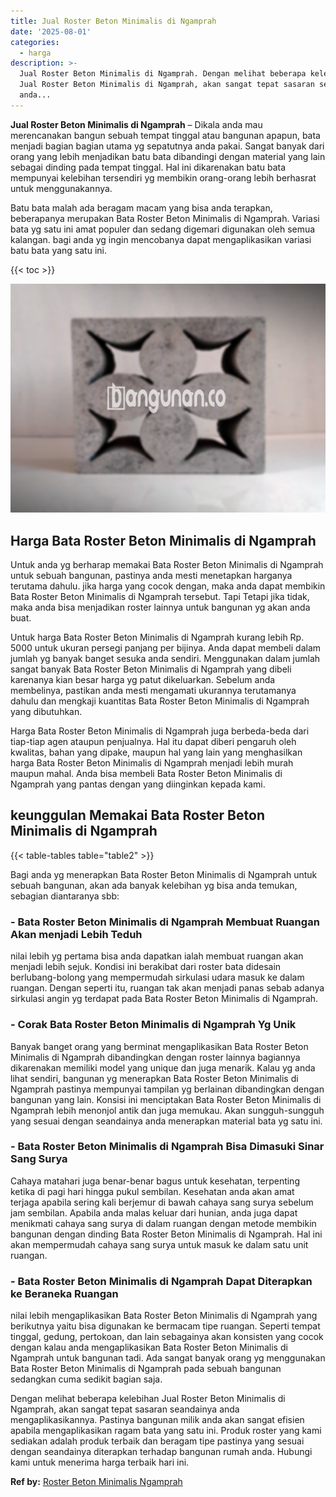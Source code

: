 ```yaml
---
title: Jual Roster Beton Minimalis di Ngamprah
date: '2025-08-01'
categories:
  - harga
description: >-
  Jual Roster Beton Minimalis di Ngamprah. Dengan melihat beberapa kelebihan
  Jual Roster Beton Minimalis di Ngamprah, akan sangat tepat sasaran seandainya
  anda...
---
```


**Jual Roster Beton Minimalis di Ngamprah** – Dikala anda mau merencanakan bangun sebuah tempat tinggal atau bangunan apapun, bata menjadi bagian bagian utama yg sepatutnya anda pakai. Sangat banyak dari orang yang lebih menjadikan batu bata dibandingi dengan material yang lain sebagai dinding pada tempat tinggal. Hal ini dikarenakan batu bata mempunyai kelebihan tersendiri yg membikin orang-orang lebih berhasrat untuk menggunakannya.

Batu bata malah ada beragam macam yang bisa anda terapkan, beberapanya merupakan Bata Roster Beton Minimalis di Ngamprah. Variasi bata yg satu ini amat populer dan sedang digemari digunakan oleh semua kalangan. bagi anda yg ingin mencobanya dapat mengaplikasikan variasi batu bata yang satu ini.

{{< toc >}}

![Jual Roster Beton Minimalis di Ngamprah](/images/bata-roster-minimalis-22.png)

## Harga Bata Roster Beton Minimalis di Ngamprah

Untuk anda yg berharap memakai Bata Roster Beton Minimalis di Ngamprah untuk sebuah bangunan, pastinya anda mesti menetapkan harganya terutama dahulu. jika harga yang cocok dengan, maka anda dapat membikin Bata Roster Beton Minimalis di Ngamprah tersebut. Tapi Tetapi jika tidak, maka anda bisa menjadikan roster lainnya untuk bangunan yg akan anda buat.

Untuk harga Bata Roster Beton Minimalis di Ngamprah kurang lebih Rp. 5000 untuk ukuran persegi panjang per bijinya. Anda dapat membeli dalam jumlah yg banyak banget sesuka anda sendiri. Menggunakan dalam jumlah sangat banyak Bata Roster Beton Minimalis di Ngamprah yang dibeli karenanya kian besar harga yg patut dikeluarkan. Sebelum anda membelinya, pastikan anda mesti mengamati ukurannya terutamanya dahulu dan mengkaji kuantitas Bata Roster Beton Minimalis di Ngamprah yang dibutuhkan.

Harga Bata Roster Beton Minimalis di Ngamprah juga berbeda-beda dari tiap-tiap agen ataupun penjualnya. Hal itu dapat diberi pengaruh oleh kwalitas, bahan yang dipake, maupun hal yang lain yang menghasilkan harga Bata Roster Beton Minimalis di Ngamprah menjadi lebih murah maupun mahal. Anda bisa membeli Bata Roster Beton Minimalis di Ngamprah yang pantas dengan yang diinginkan kepada kami.

## keunggulan Memakai Bata Roster Beton Minimalis di Ngamprah

{{< table-tables table="table2" >}}

Bagi anda yg menerapkan Bata Roster Beton Minimalis di Ngamprah untuk sebuah bangunan, akan ada banyak kelebihan yg bisa anda temukan, sebagian diantaranya sbb:

### \- Bata Roster Beton Minimalis di Ngamprah Membuat Ruangan Akan menjadi Lebih Teduh

nilai lebih yg pertama bisa anda dapatkan ialah membuat ruangan akan menjadi lebih sejuk. Kondisi ini berakibat dari roster bata didesain berlubang-bolong yang mempermudah sirkulasi udara masuk ke dalam ruangan. Dengan seperti itu, ruangan tak akan menjadi panas sebab adanya sirkulasi angin yg terdapat pada Bata Roster Beton Minimalis di Ngamprah.

### \- Corak Bata Roster Beton Minimalis di Ngamprah Yg Unik

Banyak banget orang yang berminat mengaplikasikan Bata Roster Beton Minimalis di Ngamprah dibandingkan dengan roster lainnya bagiannya dikarenakan memiliki model yang unique dan juga menarik. Kalau yg anda lihat sendiri, bangunan yg menerapkan Bata Roster Beton Minimalis di Ngamprah pastinya mempunyai tampilan yg berlainan dibandingkan dengan bangunan yang lain. Konsisi ini menciptakan Bata Roster Beton Minimalis di Ngamprah lebih menonjol antik dan juga memukau. Akan sungguh-sungguh yang sesuai dengan seandainya anda menerapkan material bata yg satu ini.

### \- Bata Roster Beton Minimalis di Ngamprah Bisa Dimasuki Sinar Sang Surya

Cahaya matahari juga benar-benar bagus untuk kesehatan, terpenting ketika di pagi hari hingga pukul sembilan. Kesehatan anda akan amat terjaga apabila sering kali berjemur di bawah cahaya sang surya sebelum jam sembilan. Apabila anda malas keluar dari hunian, anda juga dapat menikmati cahaya sang surya di dalam ruangan dengan metode membikin bangunan dengan dinding Bata Roster Beton Minimalis di Ngamprah. Hal ini akan mempermudah cahaya sang surya untuk masuk ke dalam satu unit ruangan.

### \- Bata Roster Beton Minimalis di Ngamprah Dapat Diterapkan ke Beraneka Ruangan

nilai lebih mengaplikasikan Bata Roster Beton Minimalis di Ngamprah yang berikutnya yaitu bisa digunakan ke bermacam tipe ruangan. Seperti tempat tinggal, gedung, pertokoan, dan lain sebagainya akan konsisten yang cocok dengan kalau anda mengaplikasikan Bata Roster Beton Minimalis di Ngamprah untuk bangunan tadi. Ada sangat banyak orang yg menggunakan Bata Roster Beton Minimalis di Ngamprah pada sebuah bangunan sedangkan cuma sedikit bagian saja.

Dengan melihat beberapa kelebihan Jual Roster Beton Minimalis di Ngamprah, akan sangat tepat sasaran seandainya anda mengaplikasikannya. Pastinya bangunan milik anda akan sangat efisien apabila mengaplikasikan ragam bata yang satu ini. Produk roster yang kami sediakan adalah produk terbaik dan beragam tipe pastinya yang sesuai dengan seandainya diterapkan terhadap bangunan rumah anda. Hubungi kami untuk menerima harga terbaik hari ini.

**Ref by:** [Roster Beton Minimalis Ngamprah](https://id.wikipedia.org/wiki/Roster)
